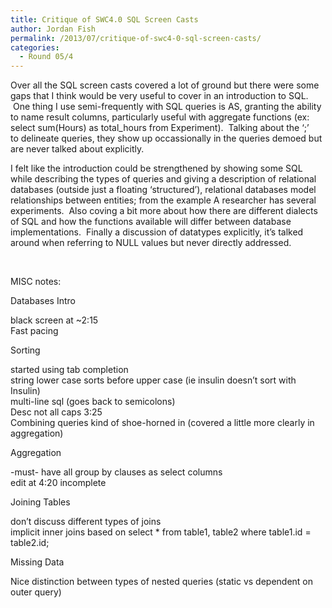```yaml
---
title: Critique of SWC4.0 SQL Screen Casts
author: Jordan Fish
permalink: /2013/07/critique-of-swc4-0-sql-screen-casts/
categories:
  - Round 05/4
---
```

Over all the SQL screen casts covered a lot of ground but there were some gaps that I think would be very useful to cover in an introduction to SQL.  One thing I use semi-frequently with SQL queries is AS, granting the ability to name result columns, particularly useful with aggregate functions (ex: select sum(Hours) as total_hours from Experiment).  Talking about the &#8216;;&#8217; to delineate queries, they show up occassionally in the queries demoed but are never talked about explicitly.

I felt like the introduction could be strengthened by showing some SQL while describing the types of queries and giving a description of relational databases (outside just a floating &#8216;structured&#8217;), relational databases model relationships between entities; from the example A researcher has several experiments.  Also coving a bit more about how there are different dialects of SQL and how the functions available will differ between database implementations.  Finally a discussion of datatypes explicitly, it&#8217;s talked around when referring to NULL values but never directly addressed.

&nbsp;

MISC notes:

Databases Intro

black screen at ~2:15  
Fast pacing

Sorting

started using tab completion  
string lower case sorts before upper case (ie insulin doesn&#8217;t sort with Insulin)  
multi-line sql (goes back to semicolons)  
Desc not all caps 3:25  
Combining queries kind of shoe-horned in (covered a little more clearly in aggregation)

Aggregation

-must- have all group by clauses as select columns  
edit at 4:20 incomplete

Joining Tables

don&#8217;t discuss different types of joins  
implicit inner joins based on select * from table1, table2 where table1.id = table2.id;

Missing Data

Nice distinction between types of nested queries (static vs dependent on outer query)
